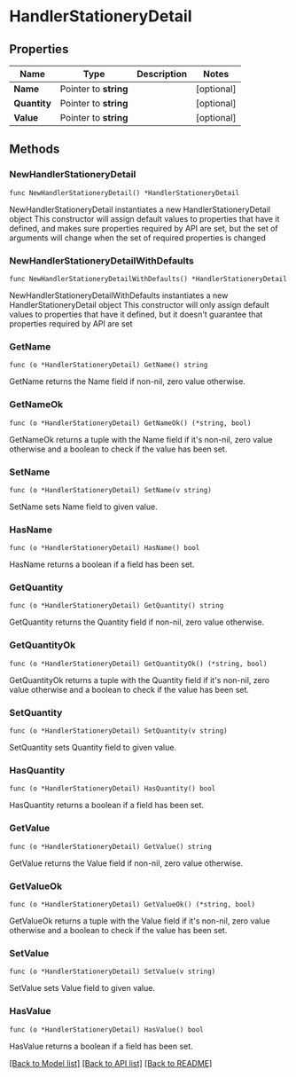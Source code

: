 # HandlerStationeryDetail

## Properties

Name | Type | Description | Notes
------------ | ------------- | ------------- | -------------
**Name** | Pointer to **string** |  | [optional] 
**Quantity** | Pointer to **string** |  | [optional] 
**Value** | Pointer to **string** |  | [optional] 

## Methods

### NewHandlerStationeryDetail

`func NewHandlerStationeryDetail() *HandlerStationeryDetail`

NewHandlerStationeryDetail instantiates a new HandlerStationeryDetail object
This constructor will assign default values to properties that have it defined,
and makes sure properties required by API are set, but the set of arguments
will change when the set of required properties is changed

### NewHandlerStationeryDetailWithDefaults

`func NewHandlerStationeryDetailWithDefaults() *HandlerStationeryDetail`

NewHandlerStationeryDetailWithDefaults instantiates a new HandlerStationeryDetail object
This constructor will only assign default values to properties that have it defined,
but it doesn't guarantee that properties required by API are set

### GetName

`func (o *HandlerStationeryDetail) GetName() string`

GetName returns the Name field if non-nil, zero value otherwise.

### GetNameOk

`func (o *HandlerStationeryDetail) GetNameOk() (*string, bool)`

GetNameOk returns a tuple with the Name field if it's non-nil, zero value otherwise
and a boolean to check if the value has been set.

### SetName

`func (o *HandlerStationeryDetail) SetName(v string)`

SetName sets Name field to given value.

### HasName

`func (o *HandlerStationeryDetail) HasName() bool`

HasName returns a boolean if a field has been set.

### GetQuantity

`func (o *HandlerStationeryDetail) GetQuantity() string`

GetQuantity returns the Quantity field if non-nil, zero value otherwise.

### GetQuantityOk

`func (o *HandlerStationeryDetail) GetQuantityOk() (*string, bool)`

GetQuantityOk returns a tuple with the Quantity field if it's non-nil, zero value otherwise
and a boolean to check if the value has been set.

### SetQuantity

`func (o *HandlerStationeryDetail) SetQuantity(v string)`

SetQuantity sets Quantity field to given value.

### HasQuantity

`func (o *HandlerStationeryDetail) HasQuantity() bool`

HasQuantity returns a boolean if a field has been set.

### GetValue

`func (o *HandlerStationeryDetail) GetValue() string`

GetValue returns the Value field if non-nil, zero value otherwise.

### GetValueOk

`func (o *HandlerStationeryDetail) GetValueOk() (*string, bool)`

GetValueOk returns a tuple with the Value field if it's non-nil, zero value otherwise
and a boolean to check if the value has been set.

### SetValue

`func (o *HandlerStationeryDetail) SetValue(v string)`

SetValue sets Value field to given value.

### HasValue

`func (o *HandlerStationeryDetail) HasValue() bool`

HasValue returns a boolean if a field has been set.


[[Back to Model list]](../README.md#documentation-for-models) [[Back to API list]](../README.md#documentation-for-api-endpoints) [[Back to README]](../README.md)



